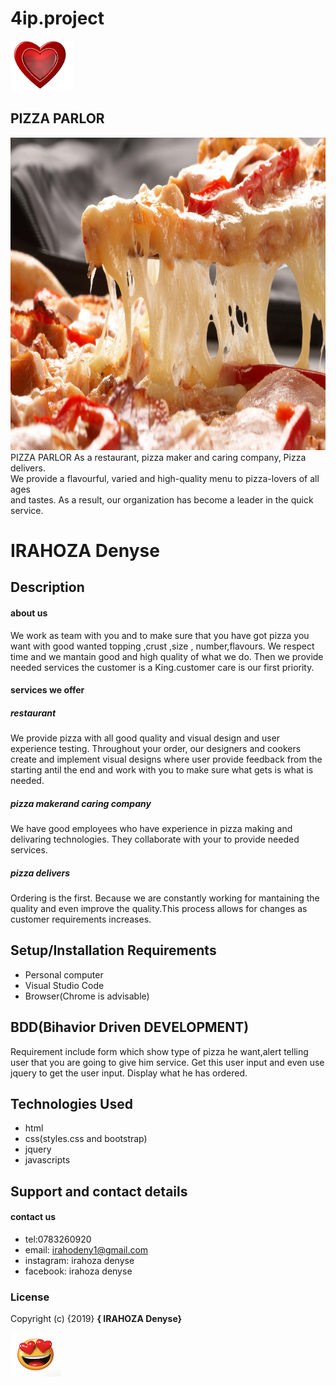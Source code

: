# 4ip.project
 <img src="img/download.jpeg" width=100 height= 80>
 
  ##  PIZZA PARLOR
<img src="img/19_Pizza.jpg" width=800 height=500>
  PIZZA PARLOR As a restaurant, pizza maker and caring company, Pizza delivers.<br> 
We provide a flavourful, varied and high-quality menu to pizza-lovers of all ages<br>
 and tastes. As a result, our organization has become a leader in the quick service. <br>


#  IRAHOZA Denyse

## Description
#### about us
We work as team with you and to make sure that you have got pizza you want with good wanted topping ,crust ,size , number,flavours. 
We respect time and we mantain good and high quality of what we do.
Then we provide needed services the customer is a King.customer care is our first priority.
#### services we offer
##### restaurant
We provide pizza with all good quality and visual design and user experience testing. Throughout your order, our designers and cookers create and implement visual designs where user provide feedback from the starting antil the end and work with you to make sure what gets is what is needed.
##### pizza makerand caring company
We have good employees  who have experience in pizza making  and delivaring technologies. They collaborate with your to provide needed services.
##### pizza delivers
Ordering is the first. Because we are constantly working for mantaining the quality and even improve the quality.This process allows for changes as customer requirements increases.
 ## Setup/Installation Requirements
 
   * Personal computer
   * Visual Studio Code
   * Browser(Chrome is advisable)
   
## BDD(Bihavior Driven DEVELOPMENT)
Requirement include form which show type of pizza he want,alert telling user that you are going to give him service.
 Get this user input and even use jquery to get the user input.
 Display what he has ordered.
## Technologies Used
* html
* css(styles.css and bootstrap)
* jquery
* javascripts
 ## Support and contact details
#### contact us
* tel:0783260920
* email: irahodeny1@gmail.com
* instagram: irahoza denyse
* facebook: irahoza denyse
### License

Copyright (c) {2019} **{ IRAHOZA Denyse}** 

<img src="img/istockphoto-854564820-612x612.jpg" width=80 height=70>